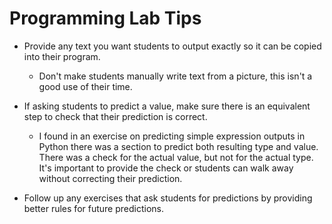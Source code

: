 # Programming Lab Tips

- Provide any text you want students to output exactly so it can be copied into their program.
    - Don't make students manually write text from a picture, this isn't a good use of their time.

- If asking students to predict a value, make sure there is an equivalent step to check that their prediction is correct.
    - I found in an exercise on predicting simple expression outputs in Python there was a section to predict both resulting type and value. There was a check for the actual value, but not for the actual type. It's important to provide the check or students can walk away without correcting their prediction.

- Follow up any exercises that ask students for predictions by providing better rules for future predictions.
